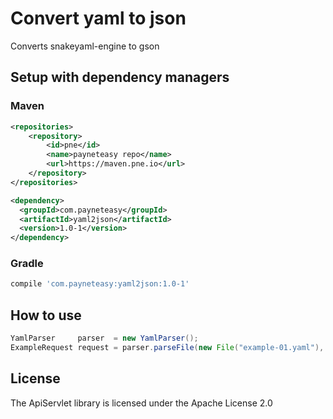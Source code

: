 Convert yaml to json
==========================

Converts snakeyaml-engine to gson

## Setup with dependency managers

### Maven

```xml
<repositories>
    <repository>
        <id>pne</id>
        <name>payneteasy repo</name>
        <url>https://maven.pne.io</url>
    </repository>
</repositories>

<dependency>
  <groupId>com.payneteasy</groupId>
  <artifactId>yaml2json</artifactId>
  <version>1.0-1</version>
</dependency>
```

### Gradle

```groovy
compile 'com.payneteasy:yaml2json:1.0-1'
```

How to use
------------

```java
YamlParser     parser  = new YamlParser();
ExampleRequest request = parser.parseFile(new File("example-01.yaml"), ExampleRequest.class);
```

## License

The ApiServlet library is licensed under the Apache License 2.0

